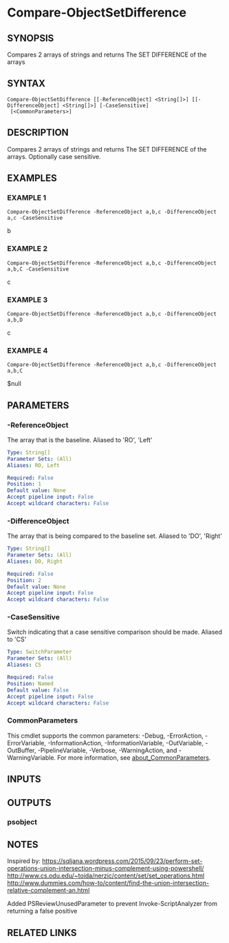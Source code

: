 ﻿---
external help file: PoshFunctions-help.xml
Module Name: poshfunctions
online version:
schema: 2.0.0
---

# Compare-ObjectSetDifference

## SYNOPSIS
Compares 2 arrays of strings and returns The SET DIFFERENCE of the arrays

## SYNTAX

```
Compare-ObjectSetDifference [[-ReferenceObject] <String[]>] [[-DifferenceObject] <String[]>] [-CaseSensitive]
 [<CommonParameters>]
```

## DESCRIPTION
Compares 2 arrays of strings and returns The SET DIFFERENCE of the arrays.
Optionally case sensitive.

## EXAMPLES

### EXAMPLE 1
```
Compare-ObjectSetDifference -ReferenceObject a,b,c -DifferenceObject a,c -CaseSensitive
```

b

### EXAMPLE 2
```
Compare-ObjectSetDifference -ReferenceObject a,b,c -DifferenceObject a,b,C -CaseSensitive
```

c

### EXAMPLE 3
```
Compare-ObjectSetDifference -ReferenceObject a,b,c -DifferenceObject a,b,D
```

c

### EXAMPLE 4
```
Compare-ObjectSetDifference -ReferenceObject a,b,c -DifferenceObject a,b,C
```

$null

## PARAMETERS

### -ReferenceObject
The array that is the baseline.
Aliased to 'RO', 'Left'

```yaml
Type: String[]
Parameter Sets: (All)
Aliases: RO, Left

Required: False
Position: 1
Default value: None
Accept pipeline input: False
Accept wildcard characters: False
```

### -DifferenceObject
The array that is being compared to the baseline set.
Aliased to 'DO', 'Right'

```yaml
Type: String[]
Parameter Sets: (All)
Aliases: DO, Right

Required: False
Position: 2
Default value: None
Accept pipeline input: False
Accept wildcard characters: False
```

### -CaseSensitive
Switch indicating that a case sensitive comparison should be made.
Aliased to 'CS'

```yaml
Type: SwitchParameter
Parameter Sets: (All)
Aliases: CS

Required: False
Position: Named
Default value: False
Accept pipeline input: False
Accept wildcard characters: False
```

### CommonParameters
This cmdlet supports the common parameters: -Debug, -ErrorAction, -ErrorVariable, -InformationAction, -InformationVariable, -OutVariable, -OutBuffer, -PipelineVariable, -Verbose, -WarningAction, and -WarningVariable. For more information, see [about_CommonParameters](http://go.microsoft.com/fwlink/?LinkID=113216).

## INPUTS

## OUTPUTS

### psobject
## NOTES
Inspired by:
https://sqljana.wordpress.com/2015/09/23/perform-set-operations-union-intersection-minus-complement-using-powershell/
http://www.cs.odu.edu/~toida/nerzic/content/set/set_operations.html
http://www.dummies.com/how-to/content/find-the-union-intersection-relative-complement-an.html

Added PSReviewUnusedParameter to prevent Invoke-ScriptAnalyzer from returning a false positive

## RELATED LINKS
